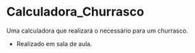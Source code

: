 # Calculadora_Churrasco
Uma calculadora que realizará o necessário para um churrasco.

- Realizado em sala de aula.
